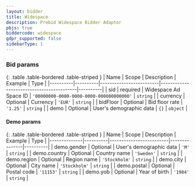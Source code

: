 ```yaml
---
layout: bidder
title: Widespace
description: Prebid Widespace Bidder Adaptor
pbjs: true
biddercode: widespace
gdpr_supported: false
sidebarType: 1
---
```


### Bid params

{: .table .table-bordered .table-striped }
| Name     | Scope    | Description             | Example                                  | Type     |
|----------|----------|-------------------------|------------------------------------------|----------|
| sid      | required | Widespace Ad Space ID   | `'00000000-0000-0000-0000-000000000000'` | `string` |
| currency | Optional | Currency                | `'EUR'`                                  | `string` |
| bidFloor | Optional | Bid floor rate          | `'1.25'`                                 | `string` |
| demo     | Optional | User's demographic data | `{}`                                     | `object` |

#### Demo params

{: .table .table-bordered .table-striped }
| Name         | Scope    | Description             | Example       | Type     |
|--------------|----------|-------------------------|---------------|----------|
| demo.gender  | Optional | User's demographic data | `'M'`         | `string` |
| demo.country | Optional | Country name            | `'Sweden'`    | `string` |
| demo.region  | Optional | Region name             | `'Stockholm'` | `string` |
| demo.city    | Optional | City name               | `'Stockholm'` | `string` |
| demo.postal  | Optional | Postal code             | `'11153'`     | `string` |
| demo.yob     | Optional | Year of birth           | `'1984'`      | `string` |

